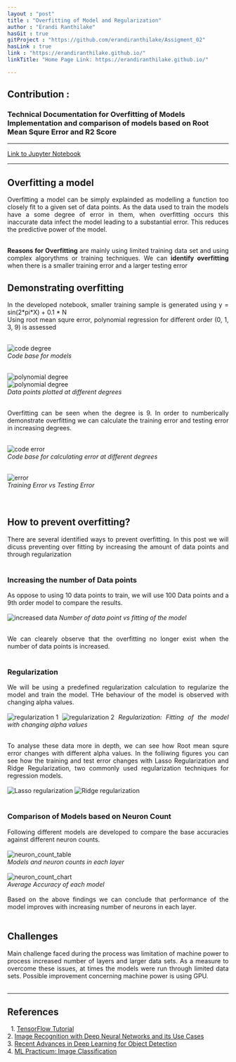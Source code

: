 ```yaml
---
layout : "post"
title : "Overfitting of Model and Regularization"
author : "Erandi Ranthilake"
hasGit : true
gitProject : "https://github.com/erandiranthilake/Assigment_02"
hasLink : true
link : "https://erandiranthilake.github.io/"
linkTitle: "Home Page Link: https://erandiranthilake.github.io/"

---
```

<h2>Contribution :</h2>
<h3>Technical Documentation for Overfitting of Models<br>
Implementation and comparison of models based on Root Mean Squre Error and R2 Score </h3>
<hr>

<a href="https://github.com/erandiranthilake/Assigment_02">Link to Jupyter Notebook</a><br>
<hr>

<div style="text-align: justify"> 
<h2>Overfitting a model</h2>
Overfitting a model can be simply explainded as modelling a function too closely fit to a given set of data points. As the data used to train the models have a some degree of error in them, when overfitting occurs this inaccurate data infect the model leading to a substantial error. This reduces the predictive power of the model.<br><br>

<b>Reasons for Overfitting</b> are mainly using limited training data set and using complex algorythms or training techniques. We can <b>identify overfitting</b> when there is a  smaller training error and a larger testing error<br>


<h2>Demonstrating overfitting</h2>
In the developed notebook, smaller training sample is generated using y = sin(2*pi*X) + 0.1 * N<br>
Using root mean squre error, polynomial regression for different order (0, 1, 3, 9) is assessed<br><br>

<img src="https://raw.githubusercontent.com/erandiranthilake/erandiranthilake.github.io/gh-pages/images/code_degree.JPG" alt="code degree"><br>
<i>Code base for models</i>
<br><br>

<img src="https://raw.githubusercontent.com/erandiranthilake/erandiranthilake.github.io/gh-pages/images/graph_degree1.JPG" alt="polynomial degree"><br>
<img src="https://raw.githubusercontent.com/erandiranthilake/erandiranthilake.github.io/gh-pages/images/graph_degree3.JPG" alt="polynomial degree"><br>
<i>Data points plotted at different degrees</i>
<br><br>

Overfitting can be seen when the degree is 9. In order to numberically demonstrate overfitting we can calculate the training error and testing error in increasing degrees.<br><br>

<img src="https://raw.githubusercontent.com/erandiranthilake/erandiranthilake.github.io/gh-pages/images/code_error.JPG" alt="code error"><br>
<i>Code base for calculating error at different degrees</i>
<br><br>

<img src="https://raw.githubusercontent.com/erandiranthilake/erandiranthilake.github.io/gh-pages/images/graph_error.JPG" alt="error"><br>
<i>Training Error vs Testing Error</i>
<br><br>
<br>


<h2>How to prevent overfitting?</h2>
There are several identified ways to prevent overfitting. In this post we will dicuss preventing over fitting by increasing the amount of data points and through regularization
<br><br>

<h3>Increasing the number of Data points</h3>
As oppose to using 10 data points to train, we will use 100 Data points and a 9th order model to compare the results.
<br><br>

<img src="https://raw.githubusercontent.com/erandiranthilake/erandiranthilake.github.io/gh-pages/images/graph_data100.JPG" alt="increased data">
<i>Number of data point vs fitting of the model</i>
<br><br>

We can clearely observe that the overfitting no longer exist when the number of data points is increased.
<br><br>

<h3>Regularization</h3>
We will be using a predefined regularization calculation to regularize the model and train the model. THe behaviour of the model is observed with changing alpha values.
<br><br>

<img src="https://raw.githubusercontent.com/erandiranthilake/erandiranthilake.github.io/gh-pages/images/regu_1.JPG" alt="regularization 1">
<img src="https://raw.githubusercontent.com/erandiranthilake/erandiranthilake.github.io/gh-pages/images/regu_2.JPG" alt="regularization 2">
<i>Regularization: Fitting of the model with changing alpha values</i>
<br><br>

To analyse these data more in depth, we can see how Root mean squre error changes with different alpha values. In the folliwing figures you can see how the training and test error changes with Lasso Regularization and Ridge Regularization, two commonly used regularization techniques for regression models.
<br><br>
<img src="https://raw.githubusercontent.com/erandiranthilake/erandiranthilake.github.io/gh-pages/images/lasso_regu.JPG" alt="Lasso regularization">
<img src="https://raw.githubusercontent.com/erandiranthilake/erandiranthilake.github.io/gh-pages/images/ridge_regu.JPG" alt="Ridge regularization">
<br><br>

<h3>Comparison of Models based on Neuron Count</h3>
Following different models are developed to compare the base accuracies against different neuron counts.
<br><br>
<img src="https://raw.githubusercontent.com/erandiranthilake/erandiranthilake.github.io/gh-pages/images/neuron_count_box.JPG" alt="neuron_count_table"><br>
<i>Models and neuron counts in each layer</i>
<br><br>
<img src="https://raw.githubusercontent.com/erandiranthilake/erandiranthilake.github.io/gh-pages/images/neuron_count_chart.JPG" alt="neuron_count_chart"><br>
<i>Average Accuracy of each model</i>
<br><br>
Based on the above findings we can conclude that performance of the model improves with increasing number of neurons in each layer.
<br><br>

<h2>Challenges</h2>
Main challenge faced during the process was limitation of machine power to process increased number of layers and larger data sets. As a measure to overcome these issues, at times the models were run through limited data sets. Possible improvement concerning machine power is using GPU.
<br><br>

<hr>

<h2>References</h2> 
1. <a href="https://www.tensorflow.org/tutorials/images/cnn">TensorFlow Tutorial</a><br>
2. <a href="https://www.altexsoft.com/blog/image-recognition-neural-networks-use-cases/">Image Recognition with Deep Neural Networks and its Use Cases</a><br>
3. <a href="https://www.researchgate.net/profile/Wu-Xiongwei/publication/335135074_Recent_Advances_in_Deep_Learning_for_Object_Detection/links/5e27f1c8a6fdcc70a140e4ac/Recent-Advances-in-Deep-Learning-for-Object-Detection.pdf">Recent Advances in Deep Learning for Object Detection</a><br>
4. <a href="https://developers.google.com/machine-learning/practica/image-classification/convolutional-neural-networks">ML Practicum: Image Classification</a><br>
<br><br>

</div>
